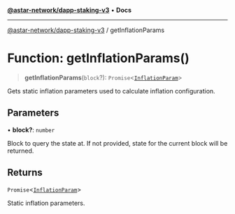 [**@astar-network/dapp-staking-v3**](../README.md) • **Docs**

***

[@astar-network/dapp-staking-v3](../globals.md) / getInflationParams

# Function: getInflationParams()

> **getInflationParams**(`block`?): `Promise`\<[`InflationParam`](../interfaces/InflationParam.md)\>

Gets static inflation parameters used to calculate inflation configuration.

## Parameters

• **block?**: `number`

Block to query the state at. If not provided, state for the current block will be returned.

## Returns

`Promise`\<[`InflationParam`](../interfaces/InflationParam.md)\>

Static inflation parameters.
